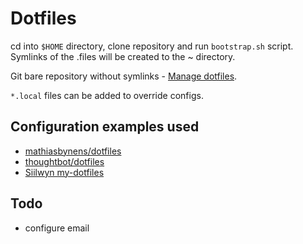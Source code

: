 # Dotfiles

cd into `$HOME` directory, clone repository and run `bootstrap.sh` script. 
Symlinks of the .files will be created to the ~ directory.

Git bare repository without symlinks - [Manage dotfiles](https://news.ycombinator.com/item?id=11070797).


`*.local` files can be added to override configs.

## Configuration examples used
- [mathiasbynens/dotfiles](https://github.com/mathiasbynens/dotfiles)
- [thoughtbot/dotfiles](https://github.com/thoughtbot/dotfiles)
- [Siilwyn my-dotfiles](https://github.com/Siilwyn/my-dotfiles)

## Todo
- configure email